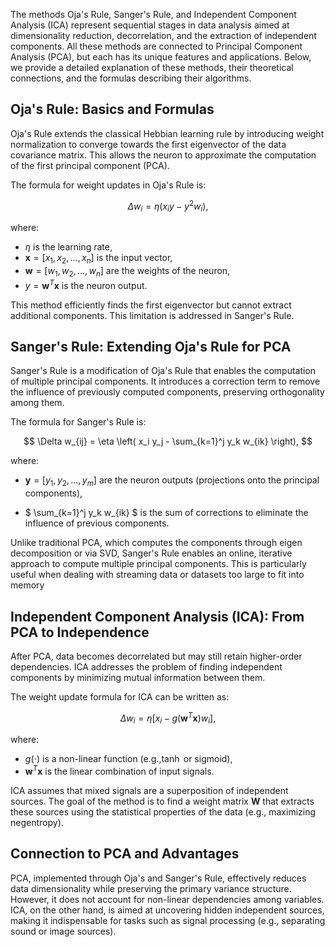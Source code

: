 The methods Oja's Rule, Sanger's Rule, and Independent Component Analysis (ICA) represent sequential stages in data analysis aimed at dimensionality reduction, decorrelation, and the extraction of independent components. All these methods are connected to Principal Component Analysis (PCA), but each has its unique features and applications. Below, we provide a detailed explanation of these methods, their theoretical connections, and the formulas describing their algorithms.

## Oja's Rule: Basics and Formulas

Oja's Rule extends the classical Hebbian learning rule by introducing weight normalization to converge towards the first eigenvector of the data covariance matrix. This allows the neuron to approximate the computation of the first principal component (PCA).

The formula for weight updates in Oja's Rule is:

$$
\Delta w_i = \eta (x_i y - y^2 w_i),
$$

where:
- $`  \eta  `$ is the learning rate, 
- $` \mathbf{x} = [x_1, x_2, \dots, x_n] `$ is the input vector,
- $` \mathbf{w} = [w_1, w_2, \dots, w_n] `$ are the weights of the neuron,
- $` y = \mathbf{w}^T \mathbf{x} `$ is the neuron output.

This method efficiently finds the first eigenvector but cannot extract additional components. This limitation is addressed in Sanger's Rule.

## Sanger's Rule: Extending Oja's Rule for PCA

Sanger's Rule is a modification of Oja's Rule that enables the computation of multiple principal components. It introduces a correction term to remove the influence of previously computed components, preserving orthogonality among them.

The formula for Sanger's Rule is:

$$
\Delta w_{ij} = \eta \left( x_i y_j - \sum_{k=1}^j y_k w_{ik} \right),
$$

where:
- $` \mathbf{y} = [y_1, y_2, \dots, y_m] `$ are the neuron outputs (projections onto the principal components),

- $` \sum_{k=1}^j y_k w_{ik} `$ is the sum of corrections to eliminate the influence of previous components.

Unlike traditional PCA, which computes the components through eigen decomposition or via SVD, Sanger's Rule enables an online, iterative approach to compute multiple principal components. This is particularly useful when dealing with streaming data or datasets too large to fit into memory

## Independent Component Analysis (ICA): From PCA to Independence

After PCA, data becomes decorrelated but may still retain higher-order dependencies. ICA addresses the problem of finding independent components by minimizing mutual information between them.

The weight update formula for ICA can be written as:

$$
\Delta w_i = \eta \left[ x_i - g(\mathbf{w}^T \mathbf{x})w_i \right],
$$

where:
- $` g(\cdot) `$ is a non-linear function (e.g.,$` \tanh `$ or sigmoid),
- $` \mathbf{w}^T \mathbf{x} `$ is the linear combination of input signals.

ICA assumes that mixed signals are a superposition of independent sources. The goal of the method is to find a weight matrix $` \mathbf{W} `$ that extracts these sources using the statistical properties of the data (e.g., maximizing negentropy).

## Connection to PCA and Advantages

PCA, implemented through Oja's and Sanger's Rule, effectively reduces data dimensionality while preserving the primary variance structure. However, it does not account for non-linear dependencies among variables. ICA, on the other hand, is aimed at uncovering hidden independent sources, making it indispensable for tasks such as signal processing (e.g., separating sound or image sources).
